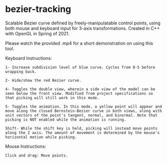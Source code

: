 # bezier-tracking
Scalable Bezier curve defined by freely-manipulatable control points, using both mouse and keyboard input for 3-axis transformations. Created in C++ with OpenGL in Spring of 2021.

Please watch the provided .mp4 for a short demonstration on using this tool.

  Keyboard Instructions:
  
    1- Increase subdivision level of blue curve. Cycles from 0-5 before wrapping back.
  
    2- Hide/show the red Bezier curve.

    4- Toggles the double view, wherein a side view of the model can be seen below the front view. Modified from project specifications so that picking will still work in this mode.

    5- Toggles the animation. In this mode, a yellow point will appear and move along the closed Bernstein-Bezier curve in both views, along with unit vectors of the point's tangent, normal, and binormal. Note that picking is NOT enabled while the animation is running.

    Shift- While the shift key is held, picking will instead move points along the Z axis. The amount of movement is determined by the mouse's horizontal motion while picking.

  Mouse Instructions:

    Click and drag: Move points.
